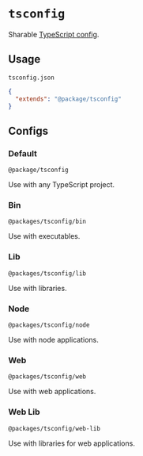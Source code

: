 # `tsconfig`

Sharable [TypeScript config](https://www.typescriptlang.org/docs/handbook/tsconfig-json.html).

## Usage

`tsconfig.json`

```json
{
  "extends": "@package/tsconfig"
}
```

## Configs

### Default

`@package/tsconfig`

Use with any TypeScript project.

### Bin

`@packages/tsconfig/bin`

Use with executables.

### Lib

`@packages/tsconfig/lib`

Use with libraries.

### Node

`@packages/tsconfig/node`

Use with node applications.

### Web

`@packages/tsconfig/web`

Use with web applications.

### Web Lib

`@packages/tsconfig/web-lib`

Use with libraries for web applications.
